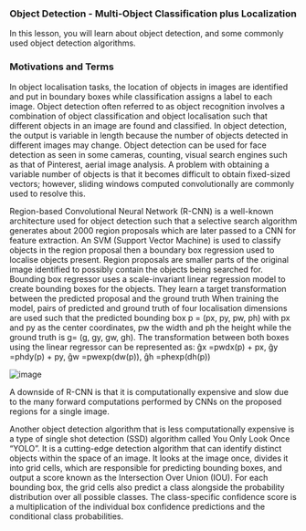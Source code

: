 ### Object Detection - Multi-Object Classification plus Localization

In this lesson, you will learn about object detection, and some commonly used object detection algorithms.

### Motivations and Terms

In object localisation tasks, the location of objects in images are identified and put in boundary boxes while classification assigns a label to each image. Object detection often referred to as object recognition  involves a combination of object classification and object localisation such that different objects in an image are found and classified. In object detection, the output is variable in length because the number of objects detected in different images may change. Object detection can be used for face detection as seen in some cameras, counting, visual search engines such as that of Pinterest, aerial image analysis. A problem with obtaining a variable number of objects is that it becomes difficult to obtain fixed-sized vectors; however, sliding windows computed convolutionally  are commonly used to resolve this. 

Region-based Convolutional Neural Network (R-CNN) is a well-known architecture used for object detection such that a selective search algorithm generates about 2000 region proposals which are later passed to a CNN for feature extraction. An SVM (Support Vector Machine) is used to classify objects in the region proposal then a boundary box regression used to localise objects present. Region proposals are smaller parts of the original image identified to possibly contain the objects being searched for.  Bounding box regressor uses a scale-invariant linear regression model to create bounding boxes for the objects. They learn a target transformation between the predicted proposal and the ground truth When training the model, pairs of predicted and ground truth of four localisation dimensions are used such that the predicted bounding box p = (px, py, pw, ph) with px and py as the center coordinates, pw the width and ph the height while the ground truth is g= (g, gy, gw, gh). The transformation between both boxes using the linear regressor can be represented as: ĝx =pwdx(p) + px, ĝy =phdy(p) + py, ĝw =pwexp(dw(p)), ĝh =phexp(dh(p))


![image](https://user-images.githubusercontent.com/93423367/211047682-fc571365-4967-47e6-9a4b-2e8ed015ef7c.png)


A downside of R-CNN is that it is computationally expensive and slow due to the many forward computations performed by CNNs on the proposed regions for a single image.

Another object detection algorithm that is less computationally expensive is a type of single shot detection (SSD) algorithm called You Only Look Once “YOLO”. It is a cutting-edge detection algorithm that can identify distinct objects within the space of an image. It looks at the image once, divides it into grid cells, which are responsible for predicting bounding boxes, and output a score known as the Intersection Over Union (IOU). For each bounding box, the grid cells also predict a class alongside the probability distribution over all possible classes. The class-specific confidence score is a multiplication of the individual box confidence predictions and the conditional class probabilities.

